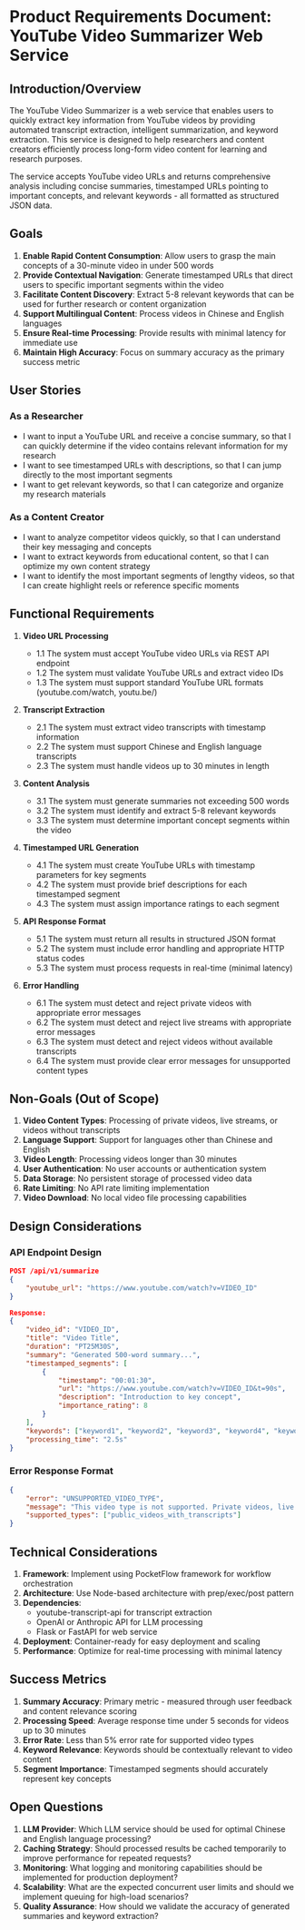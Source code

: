 # Product Requirements Document: YouTube Video Summarizer Web Service

## Introduction/Overview

The YouTube Video Summarizer is a web service that enables users to quickly extract key information from YouTube videos by providing automated transcript extraction, intelligent summarization, and keyword extraction. This service is designed to help researchers and content creators efficiently process long-form video content for learning and research purposes.

The service accepts YouTube video URLs and returns comprehensive analysis including concise summaries, timestamped URLs pointing to important concepts, and relevant keywords - all formatted as structured JSON data.

## Goals

1. **Enable Rapid Content Consumption**: Allow users to grasp the main concepts of a 30-minute video in under 500 words
2. **Provide Contextual Navigation**: Generate timestamped URLs that direct users to specific important segments within the video
3. **Facilitate Content Discovery**: Extract 5-8 relevant keywords that can be used for further research or content organization
4. **Support Multilingual Content**: Process videos in Chinese and English languages
5. **Ensure Real-time Processing**: Provide results with minimal latency for immediate use
6. **Maintain High Accuracy**: Focus on summary accuracy as the primary success metric

## User Stories

### As a Researcher
- I want to input a YouTube URL and receive a concise summary, so that I can quickly determine if the video contains relevant information for my research
- I want to see timestamped URLs with descriptions, so that I can jump directly to the most important segments
- I want to get relevant keywords, so that I can categorize and organize my research materials

### As a Content Creator
- I want to analyze competitor videos quickly, so that I can understand their key messaging and concepts
- I want to extract keywords from educational content, so that I can optimize my own content strategy
- I want to identify the most important segments of lengthy videos, so that I can create highlight reels or reference specific moments

## Functional Requirements

1. **Video URL Processing**
   - 1.1 The system must accept YouTube video URLs via REST API endpoint
   - 1.2 The system must validate YouTube URLs and extract video IDs
   - 1.3 The system must support standard YouTube URL formats (youtube.com/watch, youtu.be/)

2. **Transcript Extraction**
   - 2.1 The system must extract video transcripts with timestamp information
   - 2.2 The system must support Chinese and English language transcripts
   - 2.3 The system must handle videos up to 30 minutes in length

3. **Content Analysis**
   - 3.1 The system must generate summaries not exceeding 500 words
   - 3.2 The system must identify and extract 5-8 relevant keywords
   - 3.3 The system must determine important concept segments within the video

4. **Timestamped URL Generation**
   - 4.1 The system must create YouTube URLs with timestamp parameters for key segments
   - 4.2 The system must provide brief descriptions for each timestamped segment
   - 4.3 The system must assign importance ratings to each segment

5. **API Response Format**
   - 5.1 The system must return all results in structured JSON format
   - 5.2 The system must include error handling and appropriate HTTP status codes
   - 5.3 The system must process requests in real-time (minimal latency)

6. **Error Handling**
   - 6.1 The system must detect and reject private videos with appropriate error messages
   - 6.2 The system must detect and reject live streams with appropriate error messages
   - 6.3 The system must detect and reject videos without available transcripts
   - 6.4 The system must provide clear error messages for unsupported content types

## Non-Goals (Out of Scope)

1. **Video Content Types**: Processing of private videos, live streams, or videos without transcripts
2. **Language Support**: Support for languages other than Chinese and English
3. **Video Length**: Processing videos longer than 30 minutes
4. **User Authentication**: No user accounts or authentication system
5. **Data Storage**: No persistent storage of processed video data
6. **Rate Limiting**: No API rate limiting implementation
7. **Video Download**: No local video file processing capabilities

## Design Considerations

### API Endpoint Design
```json
POST /api/v1/summarize
{
    "youtube_url": "https://www.youtube.com/watch?v=VIDEO_ID"
}

Response:
{
    "video_id": "VIDEO_ID",
    "title": "Video Title",
    "duration": "PT25M30S",
    "summary": "Generated 500-word summary...",
    "timestamped_segments": [
        {
            "timestamp": "00:01:30",
            "url": "https://www.youtube.com/watch?v=VIDEO_ID&t=90s",
            "description": "Introduction to key concept",
            "importance_rating": 8
        }
    ],
    "keywords": ["keyword1", "keyword2", "keyword3", "keyword4", "keyword5"],
    "processing_time": "2.5s"
}
```

### Error Response Format
```json
{
    "error": "UNSUPPORTED_VIDEO_TYPE",
    "message": "This video type is not supported. Private videos, live streams, and videos without transcripts cannot be processed.",
    "supported_types": ["public_videos_with_transcripts"]
}
```

## Technical Considerations

1. **Framework**: Implement using PocketFlow framework for workflow orchestration
2. **Architecture**: Use Node-based architecture with prep/exec/post pattern
3. **Dependencies**: 
   - youtube-transcript-api for transcript extraction
   - OpenAI or Anthropic API for LLM processing
   - Flask or FastAPI for web service
4. **Deployment**: Container-ready for easy deployment and scaling
5. **Performance**: Optimize for real-time processing with minimal latency

## Success Metrics

1. **Summary Accuracy**: Primary metric - measured through user feedback and content relevance scoring
2. **Processing Speed**: Average response time under 5 seconds for videos up to 30 minutes
3. **Error Rate**: Less than 5% error rate for supported video types
4. **Keyword Relevance**: Keywords should be contextually relevant to video content
5. **Segment Importance**: Timestamped segments should accurately represent key concepts

## Open Questions

1. **LLM Provider**: Which LLM service should be used for optimal Chinese and English language processing?
2. **Caching Strategy**: Should processed results be cached temporarily to improve performance for repeated requests?
3. **Monitoring**: What logging and monitoring capabilities should be implemented for production deployment?
4. **Scalability**: What are the expected concurrent user limits and should we implement queuing for high-load scenarios?
5. **Quality Assurance**: How should we validate the accuracy of generated summaries and keyword extraction?